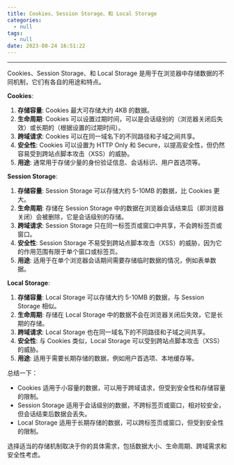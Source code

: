 ```yaml
---
title: Cookies、Session Storage、和 Local Storage
categories:
  - null
tags:
  - null
date: 2023-08-24 16:51:22
---
```


---

Cookies、Session Storage、和 Local Storage 是用于在浏览器中存储数据的不同机制，它们有各自的用途和特点。

**Cookies**:

1. **存储容量**: Cookies 最大可存储大约 4KB 的数据。
2. **生命周期**: Cookies 可以设置过期时间，可以是会话级别的（浏览器关闭后失效）或长期的（根据设置的过期时间）。
3. **跨域请求**: Cookies 可以在同一域名下的不同路径和子域之间共享。
4. **安全性**: Cookies 可以设置为 HTTP Only 和 Secure，以提高安全性，但仍然容易受到跨站点脚本攻击（XSS）的威胁。
5. **用途**: 通常用于存储少量的身份验证信息、会话标识、用户首选项等。

<!-- more -->

**Session Storage**:

1. **存储容量**: Session Storage 可以存储大约 5-10MB 的数据，比 Cookies 更大。
2. **生命周期**: 存储在 Session Storage 中的数据在浏览器会话结束后（即浏览器关闭）会被删除，它是会话级别的存储。
3. **跨域请求**: Session Storage 只在同一标签页或窗口中共享，不会跨标签页或窗口。
4. **安全性**: Session Storage 不易受到跨站点脚本攻击（XSS）的威胁，因为它的作用范围有限于单个窗口或标签页。
5. **用途**: 适用于在单个浏览器会话期间需要存储临时数据的情况，例如表单数据。

**Local Storage**:

1. **存储容量**: Local Storage 可以存储大约 5-10MB 的数据，与 Session Storage 相似。
2. **生命周期**: 存储在 Local Storage 中的数据不会在浏览器关闭后失效，它是长期的存储。
3. **跨域请求**: Local Storage 也在同一域名下的不同路径和子域之间共享。
4. **安全性**: 与 Cookies 类似，Local Storage 可以受到跨站点脚本攻击（XSS）的威胁。
5. **用途**: 适用于需要长期存储的数据，例如用户首选项、本地缓存等。

总结一下：

- Cookies 适用于小容量的数据，可以用于跨域请求，但受到安全性和存储容量的限制。
- Session Storage 适用于会话级别的数据，不跨标签页或窗口，相对较安全，但会话结束后数据会丢失。
- Local Storage 适用于长期存储的数据，可以跨标签页或窗口，但受到安全性的限制。

选择适当的存储机制取决于你的具体需求，包括数据大小、生命周期、跨域需求和安全性考虑。

